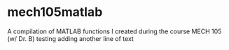 # mech105matlab
A compilation of MATLAB functions I created during the course MECH 105 (w/ Dr. B)
testing adding another line of text